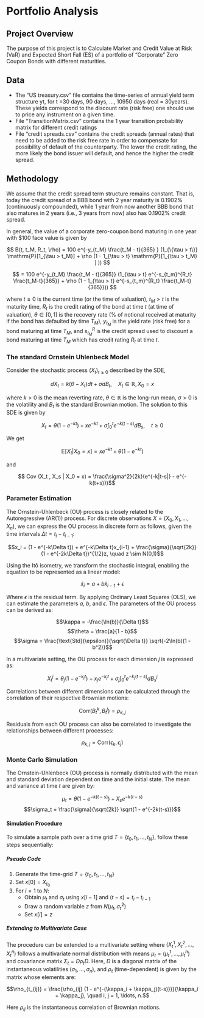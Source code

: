 # Portfolio Analysis

## Project Overview

The purpose of this project is to Calculate Market and Credit Value at Risk (VaR) and Expected Short Fall (ES) of a portfolio of “Corporate” Zero Coupon Bonds with different maturities.

## Data

- The “US treasury.csv” file contains the time-series of annual yield term structure yt, for t =30 days, 90 days, ..., 10950 days (real = 30years). These yields correspond to the discount rate (risk free) one should use to price any instrument on a given time.
- File “TransitionMatrix.csv” contains the 1 year transition probability matrix for different credit ratings
- File “credit spreads.csv” contains the credit spreads (annual rates) that need to be added to the risk free rate in order to compensate for possibility of default of the counterparty. The lower the credit rating, the more likely the bond issuer will default, and hence the higher the credit spread.

## Methodology

We assume that the credit spread term structure remains constant. That is, today the credit spread of a BBB bond with 2 year maturity is 0.1902% (continuously compounded), while 1 year from now another BBB bond that also matures in 2 years (i.e., 3 years from now) also has 0.1902% credit spread.

In general, the value of a corporate zero-coupon bond maturing in one year with $100 face value is given by

$$
B(t, t_M, R_t, \rho) = 100 e^{-y_{t_M} \frac{t_M - t}{365} } (1_{\{\tau > t\}} \mathrm{P}[1_{\tau > t_M}] + \rho (1 - 1_{\tau > t} \mathrm{P}[1_{\tau > t_M} ] ))
$$

$$
= 100 e^{-y_{t_M} \frac{t_M - t}{365}} (1_{\tau > t} e^{-s_{t_m}^{R_t} \frac{t_M-t}{365}} + \rho (1 - 1_{\tau > t} e^{-s_{t_m}^{R_t} \frac{t_M-t}{365}}))
$$

where $t \geq 0$ is the current time (or the time of valuation), $t_M > t$ is the maturity time, $R_t$ is the credit rating of the bond at time $t$ (at time of valuation), $\theta \in [0, 1]$ is the recovery rate (\% of notional received at maturity if the bond has defaulted by time $T_M$), $y_{t_M}$ is the yield rate (risk free) for a bond maturing at time $T_M$, and $s^R_{t_M}$ is the credit spread used to discount a bond maturing at time $T_M$ which has credit rating $R_t$ at time $t$.


### The standard Ornstein Uhlenbeck Model

Consider the stochastic process $(X_t)_{t \geq 0}$ described by the SDE,

$$ dX_t = k (\theta - X_t) dt + \sigma dB_t , \quad X_t \in \mathbb{R}, X_0 = x $$

where $k > 0$ is the mean reverting rate, $\theta \in \mathbb{R}$ is the long-run mean, $\sigma > 0$ is the volatility and $B_t$ is the standard
Brownian motion. The solution to this SDE is given by

$$ X_t = \theta (1 - e^{-kt}) + x e^{-kt} + \sigma \int^t_0 e^{-k(t-s)} dB_s, \quad t \geq 0 $$

We get 

$$ \mathbb{E} [X_t | X_0 = x] = xe^{-kt} + \theta (1 - e^{-kt}) $$

and

$$ Cov (X_t , X_s | X_0 = x) = \frac{\sigma^2}{2k}(e^{-k|t-s|} - e^{-k(t+s)})$$


### Parameter Estimation

The Ornstein-Uhlenbeck (OU) process is closely related to the Autoregressive (AR(1)) process. For discrete observations $X = (X_0, X_1, \ldots, X_n)$, we can express the OU process in discrete form as follows, given the time intervals $\Delta t = t_i - t_{i-1}$:

$$x_i = (1 - e^{-k\Delta t}) + e^{-k\Delta t}x_{i-1} + \frac{\sigma}{\sqrt{2k}}(1 - e^{-2k\Delta t})^{1/2}z, \quad z \sim N(0,1)$$

Using the Itô isometry, we transform the stochastic integral, enabling the equation to be represented as a linear model:

$$ \tilde{x}_i = a + b \tilde{x} _{i-1} + \epsilon $$

Where $\epsilon$ is the residual term. By applying Ordinary Least Squares (OLS), we can estimate the parameters $a$, $b$, and $\epsilon$. The parameters of the OU process can be derived as:

$$\kappa = -\frac{\ln(b)}{\Delta t}$$
$$\theta = \frac{a}{1 - b}$$
$$\sigma = \frac{\text{Std}(\epsilon)}{\sqrt{\Delta t}} \sqrt{-2\ln(b)(1 - b^2)}$$

In a multivariate setting, the OU process for each dimension $j$ is expressed as:

$$X_t^j = \theta_j (1 - e^{-k_j t}) + x_j e^{-k_j t} + \sigma_j \int_0^t e^{-k_j (t-s)} dB_s^j$$

Correlations between different dimensions can be calculated through the correlation of their respective Brownian motions:

$$\text{Corr}(B_t^k, B_t^j) = \rho_{k,j}$$

Residuals from each OU process can also be correlated to investigate the relationships between different processes:

$$\rho_{k,j} = \text{Corr}(\epsilon_k, \epsilon_j)$$

### Monte Carlo Simulation

The Ornstein-Uhlenbeck (OU) process is normally distributed with the mean and standard deviation dependent on time and the initial state. The mean and variance at time $t$ are given by:

$$\mu_t = \theta (1 - e^{-k(t-s)}) + X_s e^{-k(t-s)}$$
$$\sigma_t = \frac{\sigma}{\sqrt{2k}} \sqrt{1 - e^{-2k(t-s)}}$$

#### Simulation Procedure
To simulate a sample path over a time grid $T = \{t_0, t_1, \ldots, t_N\}$, follow these steps sequentially:

##### Pseudo Code
1. Generate the time-grid $T = \{t_0, t_1, \ldots, t_N\}$
2. Set $x[0] = X_{t_0}$
3. For $i = 1$ to $N$:
   - Obtain $\mu_t$ and $\sigma_t$ using $x[i - 1]$ and $(t - s) = t_i - t_{i-1}$
   - Draw a random variable $z$ from $N(\mu_t, \sigma_t^2)$
   - Set $x[i] = z$

##### Extending to Multivariate Case
The procedure can be extended to a multivariate setting where $(X_t^1, X_t^2, \ldots, X_t^n)$ follows a multivariate normal distribution with means $\mu_t = (\mu_t^1, \ldots, \mu_t^n)$ and covariance matrix $\Sigma_t = D\rho_t D$. Here, $D$ is a diagonal matrix of the instantaneous volatilities $(\sigma_1, \ldots, \sigma_n)$, and $\rho_t$ (time-dependent) is given by the matrix whose elements are:

$$\rho_{t_{ij}} = \frac{\rho_{ij} (1 - e^{-(\kappa_i + \kappa_j)(t-s)})}{\kappa_i + \kappa_j}, \quad i, j = 1, \ldots, n.$$

Here $\rho_{ij}$ is the instantaneous correlation of Brownian motions.



